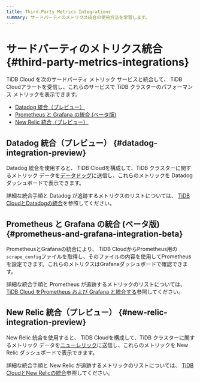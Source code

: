 ```yaml
---
title: Third-Party Metrics Integrations
summary: サードパーティのメトリクス統合の使用方法を学習します。
---
```


# サードパーティのメトリクス統合 {#third-party-metrics-integrations}

TiDB Cloud を次のサードパーティ メトリック サービスと統合して、 TiDB Cloudアラートを受信し、これらのサービスで TiDB クラスターのパフォーマンス メトリックを表示できます。

-   [Datadog 統合（プレビュー）](#datadog-integration-preview)
-   [Prometheus と Grafana の統合 (ベータ版)](#prometheus-and-grafana-integration-beta)
-   [New Relic 統合（プレビュー）](#new-relic-integration-preview)

## Datadog 統合（プレビュー） {#datadog-integration-preview}

Datadog 統合を使用すると、 TiDB Cloudを構成して、TiDB クラスターに関するメトリック データを[データドッグ](https://www.datadoghq.com/)に送信し、これらのメトリックを Datadog ダッシュボードで表示できます。

詳細な統合手順と Datadog が追跡するメトリクスのリストについては、 [TiDB CloudとDatadogの統合](/tidb-cloud/monitor-datadog-integration.md)を参照してください。

## Prometheus と Grafana の統合 (ベータ版) {#prometheus-and-grafana-integration-beta}

PrometheusとGrafanaの統合により、 TiDB CloudからPrometheus用の`scrape_config`ファイルを取得し、そのファイルの内容を使用してPrometheusを設定できます。これらのメトリクスはGrafanaダッシュボードで確認できます。

詳細な統合手順と Prometheus が追跡するメトリックのリストについては、 [TiDB Cloud をPrometheus および Grafana と統合する](/tidb-cloud/monitor-prometheus-and-grafana-integration.md)参照してください。

## New Relic 統合（プレビュー） {#new-relic-integration-preview}

New Relic 統合を使用すると、 TiDB Cloudを構成して、TiDB クラスターに関するメトリック データを[ニューレリック](https://newrelic.com/)に送信し、これらのメトリックを New Relic ダッシュボードで表示できます。

詳細な統合手順と New Relic が追跡するメトリックのリストについては、 [TiDB CloudとNew Relicの統合](/tidb-cloud/monitor-new-relic-integration.md)参照してください。
